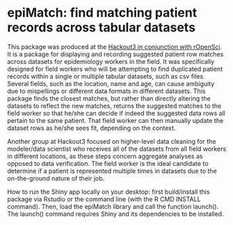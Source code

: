 epiMatch: find matching patient records across tabular datasets
=======================
This package was produced at the [Hackout3 in conjunction with rOpenSci](http://hackout3.ropensci.org/). It is a package for displaying and recording suggested patient row matches across datasets for epidemiology workers in the field.  It was specifically designed for field workers who will be attempting to find duplicated patient records within a single or multiple tabular datasets, such as csv files. Several fields, such as the location, name and age, can cause ambiguity due to mispellings or different data formats in different datasets. This package finds the closest matches, but rather than directly altering the datasets to reflect the new matches, returns the suggested matches to the field worker so that he/she can decide if indeed the suggested data rows all pertain to the same patient. That field worker can then manually update the dataset rows as he/she sees fit, depending on the context.


Another group at Hackout3 focused on higher-level data cleaning for the modeler/data scientist who receives all of the datasets from all field workers in different locations, as these steps concern aggregate analyses as opposed to data verification. The field worker is the ideal candidate to determine if a patient is represented multiple times in datasets due to the on-the-ground nature of their job.


How to run the Shiny app locally on your desktop: first build/install this package via Rstudio or the command line (with the R CMD INSTALL command). Then, load the epiMatch library and call the function launch().  The launch() command requires Shiny and its dependencies to be installed.
